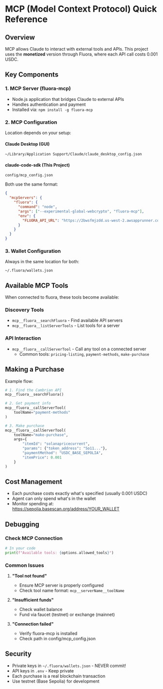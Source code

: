 # MCP (Model Context Protocol) Quick Reference

## Overview

MCP allows Claude to interact with external tools and APIs. This project uses the **monetized** version through Fluora, where each API call costs 0.001 USDC.

## Key Components

### 1. MCP Server (fluora-mcp)
- Node.js application that bridges Claude to external APIs
- Handles authentication and payment
- Installed via: `npm install -g fluora-mcp`

### 2. MCP Configuration
Location depends on your setup:

#### Claude Desktop (GUI)
```
~/Library/Application Support/Claude/claude_desktop_config.json
```

#### claude-code-sdk (This Project)
```
config/mcp_config.json
```

Both use the same format:
```json
{
  "mcpServers": {
    "fluora": {
      "command": "node",
      "args": ["--experimental-global-webcrypto", "fluora-mcp"],
      "env": {
        "FLUORA_API_URL": "https://2bwsfmjzdd.us-west-2.awsapprunner.com/api"
      }
    }
  }
}
```

### 3. Wallet Configuration
Always in the same location for both:
```
~/.fluora/wallets.json
```

## Available MCP Tools

When connected to fluora, these tools become available:

### Discovery Tools
- `mcp__fluora__searchFluora` - Find available API servers
- `mcp__fluora__listServerTools` - List tools for a server

### API Interaction
- `mcp__fluora__callServerTool` - Call any tool on a connected server
  - Common tools: `pricing-listing`, `payment-methods`, `make-purchase`

## Making a Purchase

Example flow:
```python
# 1. Find the Cambrian API
mcp__fluora__searchFluora()

# 2. Get payment info
mcp__fluora__callServerTool(
    toolName="payment-methods"
)

# 3. Make purchase
mcp__fluora__callServerTool(
    toolName="make-purchase",
    args={
        "itemId": "solanapricecurrent",
        "params": {"token_address": "So11..."},
        "paymentMethod": "USDC_BASE_SEPOLIA",
        "itemPrice": 0.001
    }
)
```

## Cost Management

- Each purchase costs exactly what's specified (usually 0.001 USDC)
- Agent can only spend what's in the wallet
- Monitor spending at: https://sepolia.basescan.org/address/YOUR_WALLET

## Debugging

### Check MCP Connection
```python
# In your code
print(f"Available tools: {options.allowed_tools}")
```

### Common Issues

1. **"Tool not found"**
   - Ensure MCP server is properly configured
   - Check tool name format: `mcp__serverName__toolName`

2. **"Insufficient funds"**
   - Check wallet balance
   - Fund via faucet (testnet) or exchange (mainnet)

3. **"Connection failed"**
   - Verify fluora-mcp is installed
   - Check path in config/mcp_config.json

## Security

- Private keys in `~/.fluora/wallets.json` - NEVER commit!
- API keys in `.env` - Keep private
- Each purchase is a real blockchain transaction
- Use testnet (Base Sepolia) for development